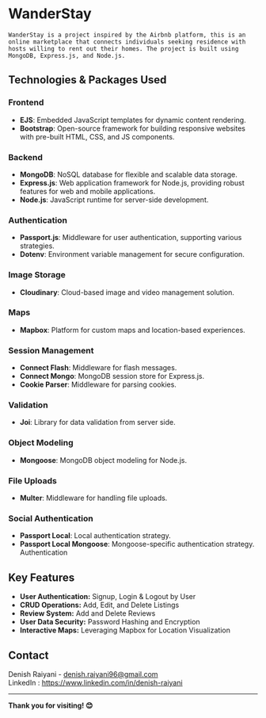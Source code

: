 # **WanderStay**

    WanderStay is a project inspired by the Airbnb platform, this is an online marketplace that connects individuals seeking residence with hosts willing to rent out their homes. The project is built using MongoDB, Express.js, and Node.js.

## Technologies & Packages Used

### Frontend

- **EJS**: Embedded JavaScript templates for dynamic content rendering.
- **Bootstrap**: Open-source framework for building responsive websites with pre-built HTML, CSS, and JS components.

### Backend

- **MongoDB**: NoSQL database for flexible and scalable data storage.
- **Express.js**: Web application framework for Node.js, providing robust features for web and mobile applications.
- **Node.js**: JavaScript runtime for server-side development.

### Authentication

- **Passport.js**: Middleware for user authentication, supporting various strategies.
- **Dotenv**: Environment variable management for secure configuration.

### Image Storage

- **Cloudinary**: Cloud-based image and video management solution.

### Maps

- **Mapbox**: Platform for custom maps and location-based experiences.

### Session Management

- **Connect Flash**: Middleware for flash messages.
- **Connect Mongo**: MongoDB session store for Express.js.
- **Cookie Parser**: Middleware for parsing cookies.

### Validation

- **Joi**: Library for data validation from server side.

### Object Modeling

- **Mongoose**: MongoDB object modeling for Node.js.

### File Uploads

- **Multer**: Middleware for handling file uploads.

### Social Authentication

- **Passport Local**: Local authentication strategy.
- **Passport Local Mongoose**: Mongoose-specific authentication strategy.
  Authentication

## Key Features

- **User Authentication:** Signup, Login & Logout by User
- **CRUD Operations:** Add, Edit, and Delete Listings
- **Review System:** Add and Delete Reviews
- **User Data Security:** Password Hashing and Encryption
- **Interactive Maps:** Leveraging Mapbox for Location Visualization

## Contact

Denish Raiyani - [denish.raiyani96@gmail.com](mailto:denish.raiyani96@gmail.com) \
LinkedIn : https://www.linkedin.com/in/denish-raiyani

---

**Thank you for visiting! 😊**
